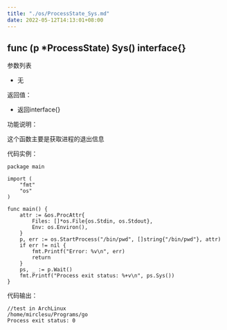 ```yaml
---
title: "./os/ProcessState_Sys.md"
date: 2022-05-12T14:13:01+08:00
---
```

## func (p *ProcessState) Sys() interface{}

参数列表

- 无

返回值：

- 返回interface{}

功能说明：

这个函数主要是获取进程的退出信息

代码实例：

    package main

    import (
        "fmt"
        "os"
    )

    func main() {
        attr := &os.ProcAttr{
            Files: []*os.File{os.Stdin, os.Stdout},
            Env: os.Environ(),
        }
        p, err := os.StartProcess("/bin/pwd", []string{"/bin/pwd"}, attr)
        if err != nil {
            fmt.Printf("Error: %v\n", err)
            return
        }
        ps, _ := p.Wait()
        fmt.Printf("Process exit status: %+v\n", ps.Sys())
    }

代码输出：

    //test in ArchLinux
    /home/mirclesu/Programs/go
    Process exit status: 0
